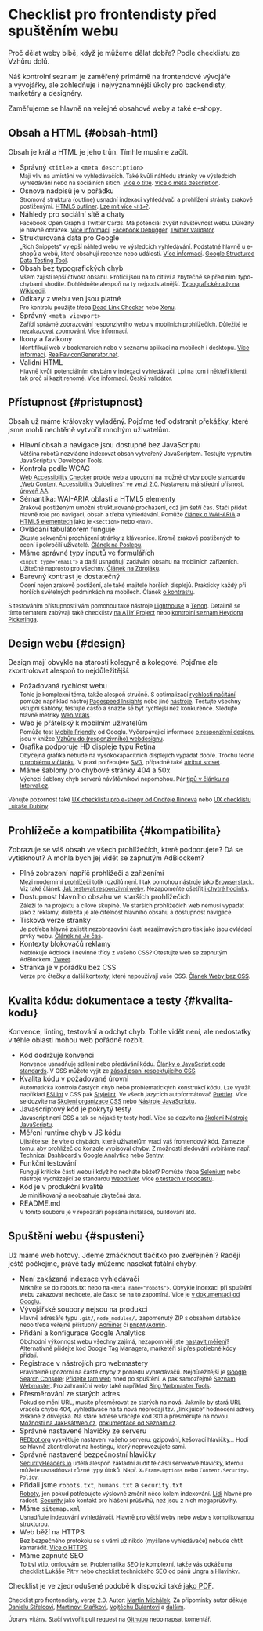 # Checklist pro frontendisty před spuštěním webu

Proč dělat weby blbě, když je můžeme dělat dobře? Podle checklistu ze Vzhůru dolů.

Náš kontrolní seznam je zaměřený primárně na frontendové vývojáře a vývojářky, ale zohledňuje i nejvýznamnější úkoly pro backendisty, marketéry a designéry.

<!-- AdSnippet -->

Zaměřujeme se hlavně na veřejné obsahové weby a také e-shopy.

## Obsah a HTML {#obsah-html}

Obsah je král a HTML je jeho trůn. Tímhle musíme začít.

- Správný `<title>` a `<meta description>`  
<small>Mají vliv na umístění ve vyhledávačích. Také kvůli náhledu stránky ve výsledcích vyhledávání nebo na sociálních sítích. [Více o title](https://moz.com/learn/seo/title-tag). [Více o meta description](https://moz.com/learn/seo/meta-description). </small>
- Osnova nadpisů je v pořádku  
<small>Stromová struktura (outline) usnadní indexaci vyhledávači a prohlížení stránky zrakově postiženými. [HTML5 outliner](https://gsnedders.html5.org/outliner/). [Lze mít více `<h1>`?](https://www.vzhurudolu.cz/blog/25-vice-h1).</small>
- Náhledy pro sociální sítě a chaty  
<small>Facebook Open Graph a Twitter Cards. Má potenciál zvýšit návštěvnost webu. Důležitý je hlavně obrázek. [Více informací](http://jecas.cz/nahled-odkazu). [Facebook Debugger](https://developers.facebook.com/tools/debug/). [Twitter Validator](https://cards-dev.twitter.com/validator).</small>
- Strukturovaná data pro Google  
<small>„Rich Snippets“ vylepší náhled webu ve výsledcích vyhledávání. Podstatné hlavně u e-shopů a webů, které obsahují recenze nebo události. [Více informací](rich-snippets.md). [Google Structured Data Testing Tool](https://developers.google.com/structured-data/testing-tool/).</small>
- Obsah bez typografických chyb  
<small>Všem zajistí lepší čtivost obsahu. Profíci jsou na to citliví a zbytečně se před nimi typo-chybami shodíte. Dohlédněte alespoň na ty nejpodstatnější. [Typografické rady na Wikipedii](https://cs.wikipedia.org/wiki/Wikipedie:Typografick%C3%A9_rady).</small>
- Odkazy z webu ven jsou platné  
<small>Pro kontrolu použijte třeba [Dead Link Checker](https://www.deadlinkchecker.com/) nebo [Xenu](http://home.snafu.de/tilman/xenulink.html).</small>
- Správný `<meta viewport>`  
<small>Zařídí správné zobrazování responzivního webu v mobilních prohlížečích. Důležité je [nezakazovat zoomování](https://www.vzhurudolu.cz/blog/48-znicit-mobilistu-2). [Více informací](viewport-meta.md).</small>
- Ikony a favikony  
<small>Identifikují web v bookmarcích nebo v seznamu aplikací na mobilech i desktopu. [Více informací](favicon.md). [RealFaviconGenerator.net](http://realfavicongenerator.net/).</small>
- Validní HTML  
<small>Hlavně kvůli potenciálním chybám v indexaci vyhledávači. Lpí na tom i někteří klienti, tak proč si kazit renomé. [Více informací](http://jecas.cz/validita). [Český validátor](http://validator.webylon.info/).</small>

## Přístupnost {#pristupnost}

Obsah už máme královsky vyladěný. Pojďme teď odstranit překážky, které jsme mohli nechtěně vytvořit mnohým uživatelům.

- Hlavní obsah a navigace jsou dostupné bez JavaScriptu  
<small>Většina robotů nezvládne indexovat obsah vytvořený JavaScriptem. Testujte vypnutím JavaScriptu v Developer Tools.</small>
- Kontrola podle WCAG  
<small>[Web Accessibility Checker](http://achecker.ca/checker/index.php) projde web a upozorní na možné chyby podle standardu [„Web Content Accessibility Guidelines“ ve verzi 2.0](http://blindfriendly.cz/wcag20checklist/). Nastavenu má střední přísnost, [úroveň AA](http://www.pristupnost.cz/jak-tvorit-pristupny-web/pravidla-pristupnosti/wcag/).</small>
- Sémantika: WAI-ARIA oblasti a HTML5 elementy  
<small>Zrakově postiženým umožní strukturované procházení, což jim šetří čas. Stačí přidat hlavně role pro navigaci, obsah a třeba vyhledávání. Pomůže [článek o WAI-ARIA](wai-aria.md) a [HTML5 elementech](html5-struktura.md) jako je `<section>` nebo `<nav>`.</small>
- Ovládání tabulátorem funguje  
<small>Zkuste sekvenční procházení stránky z klávesnice. Kromě zrakově postižených to ocení i pokročilí uživatelé. [Článek na Poslepu](http://poslepu.blogspot.cz/2010/06/zvyraznujete-odkazy-pri-ovladani-webu-z.html).</small>
- Máme správné typy inputů ve formulářích  
<small>`<input type="email">` a další usnadňují zadávání obsahu na mobilních zařízeních. Užitečné naprosto pro všechny. [Článek na Zdrojáku](https://www.zdrojak.cz/clanky/formulare-html5-nove-inputy/).</small>
- Barevný kontrast je dostatečný  
<small>Ocení nejen zrakově postižení, ale také majitelé horších displejů. Prakticky každý při horších světelných podmínkách na mobilech. Článek [o kontrastu](kontrast.md).</small>

<small>S testováním přístupnosti vám pomohou také nástroje [Lighthouse](lighthouse.md) a [Tenon](https://tenon.io/). Detailně se tímto tématem zabývají také checklisty [na A11Y Project](https://a11yproject.com/checklist/) nebo [kontrolní seznam Heydona Pickeringa](https://github.com/Heydon/inclusive-design-checklist).</small>

## Design webu {#design}

Design mají obvykle na starosti kolegyně a kolegové. Pojďme ale zkontrolovat alespoň to nejdůležitější.

- Požadovaná rychlost webu  
<small>Tohle je komplexní téma, takže alespoň stručně. S optimalizací [rychlosti načítání](rychlost-nacteni.md) pomůže například nástroj [Pagespeed Insights](pagespeed-insights.md) nebo jiné [nástroje](rychlost-nastroje.md). Testujte všechny vstupní šablony, testujte často a snažte se být rychlejší než konkurence. Sledujte hlavně metriky [Web Vitals](web-vitals.md).</small>
- Web je přátelský k mobilním uživatelům  
<small>Pomůže test [Mobile Friendly](https://search.google.com/test/mobile-friendly) od Googlu. Vyčerpávající informace [o responzivní designu](https://www.vzhurudolu.cz/responzivni-design) jsou v knížce [Vzhůru do (responzivního) webdesignu](https://www.vzhurudolu.cz/kniha-responzivni-design/).</small>
- Grafika podporuje HD displeje typu Retina  
<small>Obyčejná grafika nebude na vysokokapacitních displejích vypadat dobře. Trochu teorie [o problému v článku](css-pixel.md). V praxi potřebujete [SVG](svg.md), případně také [atribut srcset](srcset-sizes.md).</small>
- Máme šablony pro chybové stránky 404 a 50x  
<small>Výchozí šablony chyb serverů návštěvníkovi nepomohou. Pár [tipů v článku na Interval.cz](https://www.interval.cz/clanky/pet-nezbytnych-prvku-uspesne-chybove-stranky-404/).</small>

<small>Věnujte pozornost také [UX checklistu pro e-shopy od Ondřeje Ilinčeva](http://www.ilincev.com/ux-checklist-eshop) nebo [UX checklistu Lukáše Dubiny](https://www.lukasdubina.cz/uxdesign-checklist).</small>

## Prohlížeče a kompatibilita {#kompatibilita}

Zobrazuje se váš obsah ve všech prohlížečích, které podporujete? Dá se vytisknout? A mohla bych jej vidět se zapnutým AdBlockem?

- Plné zobrazení napříč prohlížeči a zařízeními  
<small>Mezi moderními [prohlížeči](prohlizece.md) tolik rozdílů není. I tak pomohou nástroje jako [Browserstack](https://www.browserstack.com/). Viz také článek [Jak testovat responzivní weby](jak-testovat-responzivni-weby.md). Nezapomeňte ošetřit [i chytré hodinky](weby-watchos.md).</small>
- Dostupnost hlavního obsahu ve starších prohlížečích  
<small>Záleží to na projektu a cílové skupině. Ve starších prohlížečích web nemusí vypadat jako z reklamy, důležitá je ale čitelnost hlavního obsahu a dostupnost navigace.</small>
- Tisková verze stránky  
<small>Je potřeba hlavně zajistit nezobrazování částí nezajímavých pro tisk jako jsou ovládací prvky webu. [Článek na Je čas](http://jecas.cz/tisk).</small>
- Kontexty blokovačů reklamy  
<small>Neblokuje Adblock i nevinné třídy z vašeho CSS? Otestujte web se zapnutým AdBlockem. [Tweet](https://twitter.com/machal/status/1084773644331597824).</small>
- Stránka je v pořádku bez CSS  
<small>Verze pro čtečky a další kontexty, které nepoužívají vaše CSS. [Článek Weby bez CSS](weby-bez-css.md).</small>

## Kvalita kódu: dokumentace a testy {#kvalita-kodu}

Konvence, linting, testování a odchyt chyb. Tohle vidět není, ale nedostatky v téhle oblasti mohou web pořádně rozbít.

- Kód dodržuje konvenci  
<small>Konvence usnadňuje sdílení nebo předávání kódu. [Články o JavaScript code standards](https://www.google.cz/webhp?ion=1&espv=2&ie=UTF-8#q=javascript%20code%20standards). V CSS můžete vyjít ze [zásad psaní respektujícího CSS](rcss-zasady.md).</small>
- Kvalita kódu v požadované úrovni  
<small>Automatická kontrola častých chyb nebo problematických konstrukcí kódu. Lze využít například [ESLint](http://eslint.org/) v CSS pak [Stylelint](stylelint.md). Ve všech jazycích autoformátovač [Prettier](https://prettier.io/). Více se dozvíte na [Školení organizace CSS](https://www.vzhurudolu.cz/kurzy/css-kod) nebo [Nástroje JavaScriptu](https://www.vzhurudolu.cz/kurzy/nastroje-javascriptu).</small>
- Javascriptový kód je pokrytý testy  
<small>Javascript není CSS a tak se nějaké ty testy hodí. Více se dozvíte na [školení Nástroje JavaScriptu](https://www.vzhurudolu.cz/kurzy/nastroje-javascriptu).</small>
- Měření runtime chyb v JS kódu  
<small>Ujistěte se, že víte o chybách, které uživatelům vrací váš frontendový kód. Zamezte tomu, aby prohlížeč do konzole vypisoval chyby. Z možností sledování vybíráme např. [Technical Dashboard v Google Analytics](google-analytics-vyvojari.md) nebo [Sentry](https://sentry.io/).</small>
- Funkční testování  
<small>Fungují kritické části webu i když ho necháte běžet? Pomůže třeba [Selenium](http://www.seleniumhq.org/) nebo nástroje vycházející ze standardu [Webdriver](https://www.w3.org/TR/webdriver/). Více [o testech v podcastu](https://www.vzhurudolu.cz/podcast/139-podcast-testovani).</small>
- Kód je v produkční kvalitě  
<small>Je minifikovaný a neobsahuje zbytečná data. </small>
- README.md  
<small>V tomto souboru je v repozitáři popsána instalace, buildování atd.</small>

## Spuštění webu {#spusteni}

Už máme web hotový. Jdeme zmáčknout tlačítko pro zveřejnění? Raději ještě počkejme, právě tady můžeme nasekat fatální chyby.

- Není zakázaná indexace vyhledávači  
<small>Mrkněte se do robots.txt nebo na `<meta name="robots">`. Obvykle indexaci při spuštění webu zakazovat nechcete, ale často se na to zapomíná. Více je [v dokumentaci od Googlu](https://support.google.com/webmasters/answer/93710?hl=cs).</small>
- Vývojářské soubory nejsou na produkci  
<small>Hlavně adresáře typu `.git/`, `node_modules/,` zapomenutý ZIP s obsahem databáze nebo třeba veřejně přístupný [Adminer](https://www.adminer.org/cs/) či [phpMyAdmin](https://www.phpmyadmin.net/).</small>
- Přidání a konfigurace Google Analytics  
<small>Obchodní výkonnost webu všechny zajímá, nezapomněli jste [nastavit měření](google-analytics-pridani.md)? Alternativně přidejte kód Google Tag Managera, marketéři si přes potřebné kódy přidají. </small>
- Registrace v nástrojích pro webmastery  
<small>Pravidelně upozorní na časté chyby z pohledu vyhledávačů. Nejdůležitější je [Google Search Console](google-search-console.md): [Přidejte tam web](https://www.google.com/webmasters/tools/) hned po spuštění. A pak samozřejmě [Seznam Webmaster](https://reporter.seznam.cz/wm/). Pro zahraniční weby také například [Bing Webmaster Tools](https://www.bing.com/toolbox/webmaster).</small>
- Přesměrování ze starých adres  
<small>Pokud se mění URL, musíte přesměrovat ze starých na nová. Jakmile by stará URL vracela chybu 404, vyhledávače na ta nová nepředají tzv. „link juice“ hodnocení adresy získané z dřívějška. Na staré adrese vracejte kód 301 a přesměrujte na novou. [Možnosti na JakPsátWeb.cz](https://www.jakpsatweb.cz/presmerovani.html), [dokumentace od Seznam.cz](https://napoveda.seznam.cz/cz/fulltext-hledani-v-internetu/presmerovani-webu/).</small>
- Správně nastavené hlavičky ze serveru  
<small>[REDbot.org](https://redbot.org/) vysvětluje nastavení vašeho serveru: gzipování, kešovací hlavičky… Hodí se hlavně zkontrolovat na hostingu, který neprovozujete sami.</small>
- Správně nastavené bezpečnostní hlavičky  
<small>[SecurityHeaders.io](https://securityheaders.io/) udělá alespoň základní audit té části serverové hlavičky, kterou můžete usnadňovat různé typy útoků. Např. `X-Frame-Options` nebo `Content-Security-Policy`.</small>
- Přidali jsme `robots.txt`, `humans.txt` a `security.txt`  
<small>[Roboty](http://www.jakpsatweb.cz/robots-txt.html), jen pokud potřebujete výslovně změnit něco kolem indexování. [Lidi](http://humanstxt.org/CZ) hlavně pro radost. [Security](https://www.michalspacek.cz/k-cemu-je-soubor-security.txt) jako kontakt pro hlášení průšvihů, než jsou z nich megaprůšvihy.</small>
- Máme `sitemap.xml`  
<small>Usnadňuje indexování vyhledávači. Hlavně pro větší weby nebo weby s komplikovanou strukturou.</small>
- Web běží na HTTPS  
<small>Bez bezpečného protokolu se s vámi už nikdo (myšleno vyhledávače) nebude chtít kamarádit. [Více o HTTPS](https.md).</small>
- Máme zapnuté SEO  
<small>To byl vtip, omlouvám se. Problematika SEO je komplexní, takže vás odkážu na [checklist Lukáše Pitry](https://www.lukaspitra.cz/checklist-kontroly-pred-spustenim-webu/) nebo [checklist technického SEO](https://trello.com/b/t8Q9EzwZ/technick%C3%A9-seo-checklist-pavel-ungr-a-jaroslav-hlavinka) od pánů [Ungra a Hlavinky](https://www.pavelungr.cz/skoleni/technicke-seo-nejen-pro-vyvojare/).</small>

<!-- AdSnippet -->

Checklist je ve zjednodušené podobě k dispozici také [jako PDF](https://www.vzhurudolu.cz/assets/files/webaruv-checklist.pdf).

<small>

Checklist pro frontendisty, verze 2.0. Autor: [Martin Michálek](https://www.vzhurudolu.cz/martin). Za připomínky autor děkuje [Danielu Střelcovi](https://www.danielstrelec.cz/), [Martinovi Staňkovi](https://martinstanek.cz/), [Vojtěchu Bulantovi](https://www.linkedin.com/in/vbulant/?originalSubdomain=cz) a [dalším](https://www.facebook.com/VzhuruDolu/posts/2708369842612476).

Úpravy vítány. Stačí vytvořit pull request na [Githubu](https://github.com/machal/prirucka/blob/master/content/checklist.md) nebo napsat komentář.

</small>



<!-- AdSnippet -->
